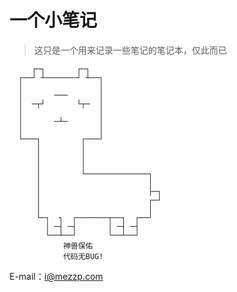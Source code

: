 # 一个小笔记
> 这只是一个用来记录一些笔记的笔记本，仅此而已  


         ┌─┐       ┌─┐   
      ┌──┘ ┴───────┘ ┴──┐   
      │                 │   
      │       ───       │   
      │  ─┬┘       └┬─  │   
      │                 │   
      │       ─┴─       │   
      │                 │   
      └───┐         ┌───┘   
          │         │   
          │         │   
          │         │   
          │         └──────────────┐   
          │                        │   
          │                        ├─┐   
          │                        ┌─┘       
          │                        │   
          └─┐  ┐  ┌───────┬──┐  ┌──┘            
            │ ─┤ ─┤       │ ─┤ ─┤            
            └──┴──┘       └──┴──┘    
                神兽保佑    
                代码无BUG!  
E-mail：i@mezzp.com   
